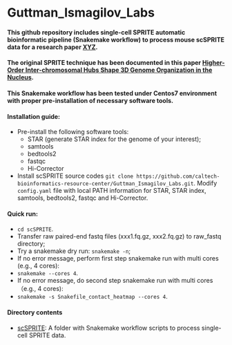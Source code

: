 # Guttman_Ismagilov_Labs

#### This github repository includes single-cell SPRITE automatic bioinformatic pipeline (Snakemake workflow) to process mouse scSPRITE data for a research paper [XYZ](https://github.com/caltech-bioinformatics-resource-center/Guttman_Ismagilov_Labs). 
#### The original SPRITE technique has been documented in this paper [Higher-Order Inter-chromosomal Hubs Shape 3D Genome Organization in the Nucleus](https://www.cell.com/cell/pdf/S0092-8674(18)30636-6.pdf).   
#### This Snakemake workflow has been tested under Centos7 environment with proper pre-installation of necessary software tools. 
####
#### Installation guide:
* Pre-install the following software tools:
  * STAR (generate STAR index for the genome of your interest);
  * samtools
  * bedtools2
  * fastqc
  * Hi-Corrector
* Install scSPRITE source codes `git clone https://github.com/caltech-bioinformatics-resource-center/Guttman_Ismagilov_Labs.git`. Modify `config.yaml` file with local PATH information for STAR, STAR index, samtools, bedtools2, fastqc and Hi-Corrector.

#### Quick run:
* `cd scSPRITE`.
* Transfer raw paired-end fastq files (xxx1.fq.gz, xxx2.fq.gz) to raw_fastq directory;
* Try a snakemake dry run: `snakemake -n`;
* If no error message, perform first step snakemake run with multi cores (e.g., 4 cores): 
* `snakemake --cores 4`.
* If no error message, do second step snakemake run with multi cores （e.g., 4 cores): 
* `snakemake -s Snakefile_contact_heatmap --cores 4`. 
####
#### Directory contents 
* [scSPRITE](https://github.com/caltech-bioinformatics-resource-center/Guttman_Ismagilov_Labs/tree/master/scSPRITE): A folder with Snakemake workflow scripts to process single-cell SPRITE data.


